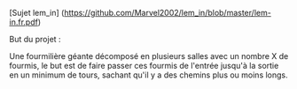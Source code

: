[Sujet lem_in] (https://github.com/Marvel2002/lem_in/blob/master/lem-in.fr.pdf)

But du projet :

Une fourmilière géante décomposé en plusieurs salles avec un nombre X de fourmis, le but est de faire passer ces fourmis de l'entrée jusqu'à la sortie en un minimum de tours, sachant qu'il y a des chemins plus ou moins longs.
